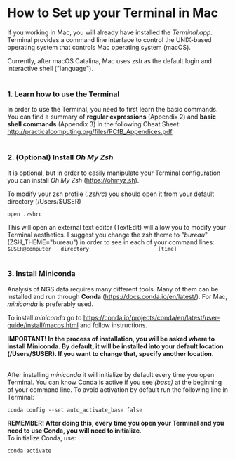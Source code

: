 # How to Set up your Terminal in Mac

If you working in Mac, you will already have installed the _Terminal.app_. Terminal provides a command line interface to control the UNIX-based operating system that controls Mac operating system (macOS).<br/>

Currently, after macOS Catalina, Mac uses _zsh_ as the default login and interactive shell ("language").  
<br/>

### 1. Learn how to use the Terminal
In order to use the Terminal, you need to first learn the basic commands. You can find a summary of **regular expressions** (Appendix 2) and **basic shell commands** (Appendix 3) in the following Cheat Sheet:  
http://practicalcomputing.org/files/PCfB_Appendices.pdf  
<br/>

### 2. (Optional) Install _Oh My Zsh_
It is optional, but in order to easily manipulate your Terminal configuration you can install _Oh My Zsh_ (https://ohmyz.sh).

To modify your zsh profile (_.zshrc_) you should open it from your default directory (/Users/$USER)
````
open .zshrc
````
This will open an external text editor (TextEdit) will allow you to modify your Terminal aesthetics. I suggest you change the zsh theme to "_bureau_" (ZSH_THEME="bureau") in order to see in each of your command lines:<br/>
`$USER@computer   directory                      [time]`  
<br/>

### 3. Install Miniconda
Analysis of NGS data requires many different tools. Many of them can be installed and run through **Conda** (https://docs.conda.io/en/latest/). For Mac, _miniconda_ is preferably used. 

To install _miniconda_ go to https://conda.io/projects/conda/en/latest/user-guide/install/macos.html and follow instructions.  

**IMPORTANT! In the process of installation, you will be asked where to install Miniconda. By default, it will be installed into your default location (/Users/$USER). If you want to change that, specify another location**.  
<br/>

After installing _miniconda_ it will initialize by default every time you open Terminal. You can know Conda is active if you see _(base)_ at the beginning of your command line. To avoid activation by default run the following line in Terminal:

````
conda config --set auto_activate_base false
````

**REMEMBER! After doing this, every time you open your Terminal and you need to use Conda, you will need to initialize**.  
To initialize Conda, use:
````
conda activate
````

